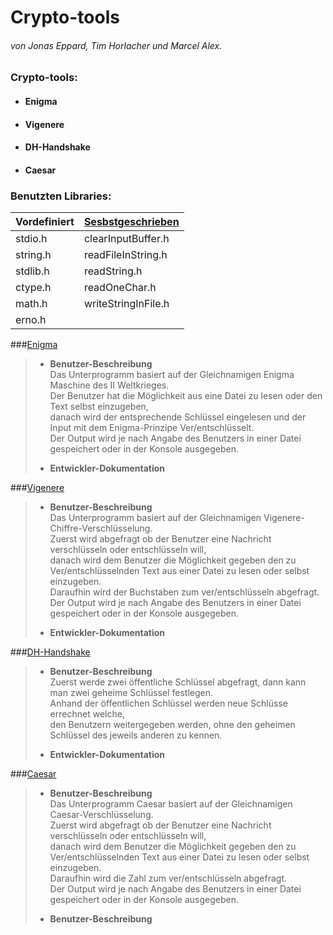 # **Crypto-tools**
###### *von Jonas Eppard, Tim Horlacher und Marcel Alex.*

### Crypto-tools:
* #### Enigma 
* #### Vigenere
* #### DH-Handshake
* #### Caesar



### Benutzten Libraries: 
Vordefiniert | [Sesbstgeschrieben]
------------ | -----------------
stdio.h      | clearInputBuffer.h
string.h     | readFileInString.h
stdlib.h     | readString.h
ctype.h      | readOneChar.h
math.h       | writeStringInFile.h
erno.h       |

###[Enigma]
> * **Benutzer-Beschreibung**  
>  Das Unterprogramm basiert auf der Gleichnamigen Enigma Maschine des II Weltkrieges.\
> Der Benutzer hat die Möglichkeit aus eine Datei zu lesen oder den Text selbst einzugeben,\
> danach wird der entsprechende Schlüssel eingelesen und der Input mit dem Enigma-Prinzipe Ver/entschlüsselt.\
> Der Output wird je nach Angabe des Benutzers in einer Datei gespeichert oder in der Konsole ausgegeben. 
>   
> 
> * **Entwickler-Dokumentation**


###[Vigenere]
> * **Benutzer-Beschreibung**  
> Das Unterprogramm basiert auf der Gleichnamigen  Vigenere-Chiffre-Verschlüsselung.\
> Zuerst wird abgefragt ob der Benutzer eine Nachricht verschlüsseln oder entschlüsseln will,\
> danach wird dem Benutzer  die Möglichkeit gegeben den zu Ver/entschlüsselnden Text aus einer Datei zu lesen oder selbst einzugeben.\
> Daraufhin wird der Buchstaben zum ver/entschlüsseln abgefragt.\
> Der Output wird je nach Angabe des Benutzers in einer Datei gespeichert oder in der Konsole ausgegeben.
>
> 
> * **Entwickler-Dokumentation**
>
###[DH-Handshake]
> * **Benutzer-Beschreibung**  
> Zuerst werde zwei öffentliche Schlüssel abgefragt, dann kann man zwei geheime Schlüssel festlegen.\
> Anhand der öffentlichen Schlüssel werden neue Schlüsse errechnet welche, \
> den Benutzern weitergegeben werden,
> ohne den geheimen Schlüssel des jeweils anderen zu kennen.
>
>
> * **Entwickler-Dokumentation**
>
###[Caesar]
> * **Benutzer-Beschreibung**  
> Das Unterprogramm Caesar basiert auf der Gleichnamigen Caesar-Verschlüsselung.\
> Zuerst wird abgefragt ob der Benutzer eine Nachricht verschlüsseln oder entschlüsseln will,\
> danach wird dem Benutzer  die Möglichkeit gegeben den zu Ver/entschlüsselnden Text aus einer Datei zu lesen oder selbst einzugeben.\
> Daraufhin wird die Zahl zum ver/entschlüsseln abgefragt.\
> Der Output wird je nach Angabe des Benutzers in einer Datei gespeichert oder in der Konsole ausgegeben.
>
> 
> * **Benutzer-Beschreibung**
>
>
>[Sesbstgeschrieben]:https://github.com/eintim/crypto-tools/tree/main/src/lib
>[Enigma]:https://github.com/eintim/crypto-tools/blob/main/src/enigma/enigma.c
>[Vigenere]:https://github.com/eintim/crypto-tools/blob/main/src/vigenere/vigenere.c
>[DH-Handshake]:https://github.com/eintim/crypto-tools/blob/main/src/diffiehellman/diffiehellman.c
>[Caesar]:https://github.com/eintim/crypto-tools/blob/main/src/caesar/caesar.c
        